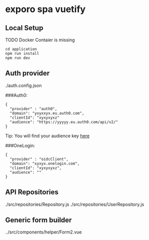 # exporo spa vuetify

## Local Setup 
TODO Docker Contaier is missing
```
cd application
npm run install
npm run dev
```

## Auth provider
./auth.config.json

###Auth0:

```
{
  "provider" : "auth0",
  "domain": "yxyxxyx.eu.auth0.com",
  "clientId": "xyxyxyxz"
  "audience": "https://yyyyy.eu.auth0.com/api/v2/"
}
````
Tip: You will find your audience key [here](https://manage.auth0.com/#/apis) 

###OneLogin:
```
{
  "provider" : "oidcClient",
  "domain": "xyxyx.onelogin.com",
  "clientId": "xyxyxyxz",
  "audience": ""
}
```


## API Repositories
./src/repositories/Repository.js
./src/repositories/UserRepository.js


## Generic form builder
../src/components/helper/Form2.vue

